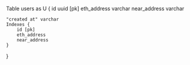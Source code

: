 Table users as U {
    id uuid [pk]
    eth_address varchar
    near_address varchar
    
    "created at" varchar
    Indexes {
        id [pk]
        eth_address 
        near_address 
    }
}
